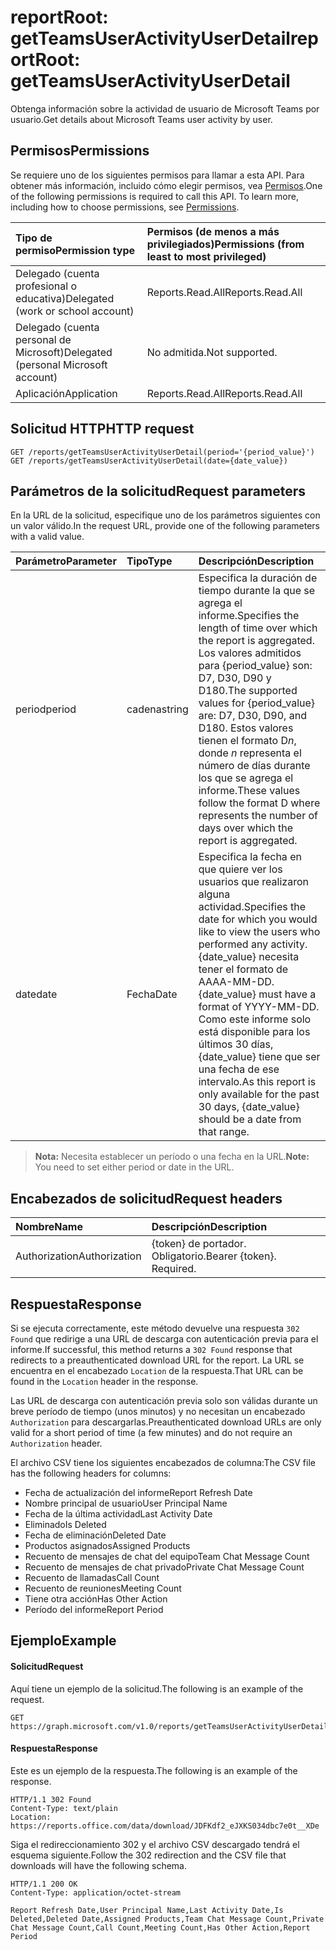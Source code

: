 # <a name="reportroot-getteamsuseractivityuserdetail"></a><span data-ttu-id="f636f-101">reportRoot: getTeamsUserActivityUserDetail</span><span class="sxs-lookup"><span data-stu-id="f636f-101">reportRoot: getTeamsUserActivityUserDetail</span></span>

<span data-ttu-id="f636f-102">Obtenga información sobre la actividad de usuario de Microsoft Teams por usuario.</span><span class="sxs-lookup"><span data-stu-id="f636f-102">Get details about Microsoft Teams user activity by user.</span></span>

## <a name="permissions"></a><span data-ttu-id="f636f-103">Permisos</span><span class="sxs-lookup"><span data-stu-id="f636f-103">Permissions</span></span>

<span data-ttu-id="f636f-p101">Se requiere uno de los siguientes permisos para llamar a esta API. Para obtener más información, incluido cómo elegir permisos, vea [Permisos](../../../concepts/permissions_reference.md).</span><span class="sxs-lookup"><span data-stu-id="f636f-p101">One of the following permissions is required to call this API. To learn more, including how to choose permissions, see [Permissions](../../../concepts/permissions_reference.md).</span></span>

| <span data-ttu-id="f636f-106">Tipo de permiso</span><span class="sxs-lookup"><span data-stu-id="f636f-106">Permission type</span></span>                        | <span data-ttu-id="f636f-107">Permisos (de menos a más privilegiados)</span><span class="sxs-lookup"><span data-stu-id="f636f-107">Permissions (from least to most privileged)</span></span> |
| :------------------------------------- | :--------------------------------------- |
| <span data-ttu-id="f636f-108">Delegado (cuenta profesional o educativa)</span><span class="sxs-lookup"><span data-stu-id="f636f-108">Delegated (work or school account)</span></span>     | <span data-ttu-id="f636f-109">Reports.Read.All</span><span class="sxs-lookup"><span data-stu-id="f636f-109">Reports.Read.All</span></span>                         |
| <span data-ttu-id="f636f-110">Delegado (cuenta personal de Microsoft)</span><span class="sxs-lookup"><span data-stu-id="f636f-110">Delegated (personal Microsoft account)</span></span> | <span data-ttu-id="f636f-111">No admitida.</span><span class="sxs-lookup"><span data-stu-id="f636f-111">Not supported.</span></span>                           |
| <span data-ttu-id="f636f-112">Aplicación</span><span class="sxs-lookup"><span data-stu-id="f636f-112">Application</span></span>                            | <span data-ttu-id="f636f-113">Reports.Read.All</span><span class="sxs-lookup"><span data-stu-id="f636f-113">Reports.Read.All</span></span>                         |

## <a name="http-request"></a><span data-ttu-id="f636f-114">Solicitud HTTP</span><span class="sxs-lookup"><span data-stu-id="f636f-114">HTTP request</span></span>

<!-- { "blockType": "ignored" } -->

```http
GET /reports/getTeamsUserActivityUserDetail(period='{period_value}')
GET /reports/getTeamsUserActivityUserDetail(date={date_value})
```

## <a name="request-parameters"></a><span data-ttu-id="f636f-115">Parámetros de la solicitud</span><span class="sxs-lookup"><span data-stu-id="f636f-115">Request parameters</span></span>

<span data-ttu-id="f636f-116">En la URL de la solicitud, especifique uno de los parámetros siguientes con un valor válido.</span><span class="sxs-lookup"><span data-stu-id="f636f-116">In the request URL, provide one of the following parameters with a valid value.</span></span>

| <span data-ttu-id="f636f-117">Parámetro</span><span class="sxs-lookup"><span data-stu-id="f636f-117">Parameter</span></span> | <span data-ttu-id="f636f-118">Tipo</span><span class="sxs-lookup"><span data-stu-id="f636f-118">Type</span></span>   | <span data-ttu-id="f636f-119">Descripción</span><span class="sxs-lookup"><span data-stu-id="f636f-119">Description</span></span>                              |
| :-------- | :----- | :--------------------------------------- |
| <span data-ttu-id="f636f-120">period</span><span class="sxs-lookup"><span data-stu-id="f636f-120">period</span></span>    | <span data-ttu-id="f636f-121">cadena</span><span class="sxs-lookup"><span data-stu-id="f636f-121">string</span></span> | <span data-ttu-id="f636f-122">Especifica la duración de tiempo durante la que se agrega el informe.</span><span class="sxs-lookup"><span data-stu-id="f636f-122">Specifies the length of time over which the report is aggregated.</span></span> <span data-ttu-id="f636f-123">Los valores admitidos para {period_value} son: D7, D30, D90 y D180.</span><span class="sxs-lookup"><span data-stu-id="f636f-123">The supported values for {period_value} are: D7, D30, D90, and D180.</span></span> <span data-ttu-id="f636f-124">Estos valores tienen el formato D*n*, donde *n* representa el número de días durante los que se agrega el informe.</span><span class="sxs-lookup"><span data-stu-id="f636f-124">These values follow the format D   where    represents the number of days over which the report is aggregated.</span></span> |
| <span data-ttu-id="f636f-125">date</span><span class="sxs-lookup"><span data-stu-id="f636f-125">date</span></span>      | <span data-ttu-id="f636f-126">Fecha</span><span class="sxs-lookup"><span data-stu-id="f636f-126">Date</span></span>   | <span data-ttu-id="f636f-127">Especifica la fecha en que quiere ver los usuarios que realizaron alguna actividad.</span><span class="sxs-lookup"><span data-stu-id="f636f-127">Specifies the date for which you would like to view the users who performed any activity.</span></span> <span data-ttu-id="f636f-128">{date_value} necesita tener el formato de AAAA-MM-DD.</span><span class="sxs-lookup"><span data-stu-id="f636f-128">{date_value} must have a format of YYYY-MM-DD.</span></span> <span data-ttu-id="f636f-129">Como este informe solo está disponible para los últimos 30 días, {date_value} tiene que ser una fecha de ese intervalo.</span><span class="sxs-lookup"><span data-stu-id="f636f-129">As this report is only available for the past 30 days, {date_value} should be a date from that range.</span></span> |

> <span data-ttu-id="f636f-130">**Nota:** Necesita establecer un período o una fecha en la URL.</span><span class="sxs-lookup"><span data-stu-id="f636f-130">**Note:** You need to set either period or date in the URL.</span></span>

## <a name="request-headers"></a><span data-ttu-id="f636f-131">Encabezados de solicitud</span><span class="sxs-lookup"><span data-stu-id="f636f-131">Request headers</span></span>

| <span data-ttu-id="f636f-132">Nombre</span><span class="sxs-lookup"><span data-stu-id="f636f-132">Name</span></span>          | <span data-ttu-id="f636f-133">Descripción</span><span class="sxs-lookup"><span data-stu-id="f636f-133">Description</span></span>               |
| :------------ | :------------------------ |
| <span data-ttu-id="f636f-134">Authorization</span><span class="sxs-lookup"><span data-stu-id="f636f-134">Authorization</span></span> | <span data-ttu-id="f636f-p104">{token} de portador. Obligatorio.</span><span class="sxs-lookup"><span data-stu-id="f636f-p104">Bearer {token}. Required.</span></span> |

## <a name="response"></a><span data-ttu-id="f636f-137">Respuesta</span><span class="sxs-lookup"><span data-stu-id="f636f-137">Response</span></span>

<span data-ttu-id="f636f-138">Si se ejecuta correctamente, este método devuelve una respuesta `302 Found` que redirige a una URL de descarga con autenticación previa para el informe.</span><span class="sxs-lookup"><span data-stu-id="f636f-138">If successful, this method returns a `302 Found` response that redirects to a preauthenticated download URL for the report.</span></span> <span data-ttu-id="f636f-139">La URL se encuentra en el encabezado `Location` de la respuesta.</span><span class="sxs-lookup"><span data-stu-id="f636f-139">That URL can be found in the `Location` header in the response.</span></span>

<span data-ttu-id="f636f-140">Las URL de descarga con autenticación previa solo son válidas durante un breve período de tiempo (unos minutos) y no necesitan un encabezado `Authorization` para descargarlas.</span><span class="sxs-lookup"><span data-stu-id="f636f-140">Preauthenticated download URLs are only valid for a short period of time (a few minutes) and do not require an `Authorization` header.</span></span>

<span data-ttu-id="f636f-141">El archivo CSV tiene los siguientes encabezados de columna:</span><span class="sxs-lookup"><span data-stu-id="f636f-141">The CSV file has the following headers for columns:</span></span>

- <span data-ttu-id="f636f-142">Fecha de actualización del informe</span><span class="sxs-lookup"><span data-stu-id="f636f-142">Report Refresh Date</span></span>
- <span data-ttu-id="f636f-143">Nombre principal de usuario</span><span class="sxs-lookup"><span data-stu-id="f636f-143">User Principal Name</span></span>
- <span data-ttu-id="f636f-144">Fecha de la última actividad</span><span class="sxs-lookup"><span data-stu-id="f636f-144">Last Activity Date</span></span>
- <span data-ttu-id="f636f-145">Eliminado</span><span class="sxs-lookup"><span data-stu-id="f636f-145">Is Deleted</span></span>
- <span data-ttu-id="f636f-146">Fecha de eliminación</span><span class="sxs-lookup"><span data-stu-id="f636f-146">Deleted Date</span></span>
- <span data-ttu-id="f636f-147">Productos asignados</span><span class="sxs-lookup"><span data-stu-id="f636f-147">Assigned Products</span></span>
- <span data-ttu-id="f636f-148">Recuento de mensajes de chat del equipo</span><span class="sxs-lookup"><span data-stu-id="f636f-148">Team Chat Message Count</span></span>
- <span data-ttu-id="f636f-149">Recuento de mensajes de chat privado</span><span class="sxs-lookup"><span data-stu-id="f636f-149">Private Chat Message Count</span></span>
- <span data-ttu-id="f636f-150">Recuento de llamadas</span><span class="sxs-lookup"><span data-stu-id="f636f-150">Call Count</span></span>
- <span data-ttu-id="f636f-151">Recuento de reuniones</span><span class="sxs-lookup"><span data-stu-id="f636f-151">Meeting Count</span></span>
- <span data-ttu-id="f636f-152">Tiene otra acción</span><span class="sxs-lookup"><span data-stu-id="f636f-152">Has Other Action</span></span>
- <span data-ttu-id="f636f-153">Período del informe</span><span class="sxs-lookup"><span data-stu-id="f636f-153">Report Period</span></span>

## <a name="example"></a><span data-ttu-id="f636f-154">Ejemplo</span><span class="sxs-lookup"><span data-stu-id="f636f-154">Example</span></span>

#### <a name="request"></a><span data-ttu-id="f636f-155">Solicitud</span><span class="sxs-lookup"><span data-stu-id="f636f-155">Request</span></span>

<span data-ttu-id="f636f-156">Aquí tiene un ejemplo de la solicitud.</span><span class="sxs-lookup"><span data-stu-id="f636f-156">The following is an example of the request.</span></span>

<!-- {
  "blockType": "request",
  "name": "reportroot_getteamsuseractivityuserdetail"
}-->

```http
GET https://graph.microsoft.com/v1.0/reports/getTeamsUserActivityUserDetail(period='D7')
```

#### <a name="response"></a><span data-ttu-id="f636f-157">Respuesta</span><span class="sxs-lookup"><span data-stu-id="f636f-157">Response</span></span>

<span data-ttu-id="f636f-158">Este es un ejemplo de la respuesta.</span><span class="sxs-lookup"><span data-stu-id="f636f-158">The following is an example of the response.</span></span>

<!-- { "blockType": "ignored" } --> 

```http
HTTP/1.1 302 Found
Content-Type: text/plain
Location: https://reports.office.com/data/download/JDFKdf2_eJXKS034dbc7e0t__XDe
```

<span data-ttu-id="f636f-159">Siga el redireccionamiento 302 y el archivo CSV descargado tendrá el esquema siguiente.</span><span class="sxs-lookup"><span data-stu-id="f636f-159">Follow the 302 redirection and the CSV file that downloads will have the following schema.</span></span>

<!-- {
  "blockType": "response",
  "truncated": true,
  "@odata.type": "stream"
} -->

```http
HTTP/1.1 200 OK
Content-Type: application/octet-stream

Report Refresh Date,User Principal Name,Last Activity Date,Is Deleted,Deleted Date,Assigned Products,Team Chat Message Count,Private Chat Message Count,Call Count,Meeting Count,Has Other Action,Report Period
```
